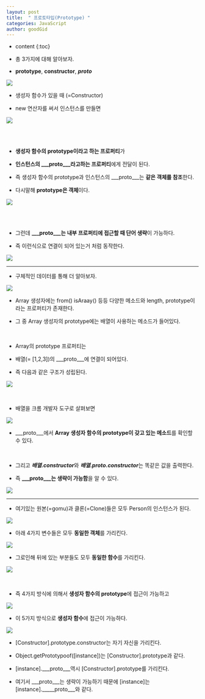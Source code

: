```yaml
---
layout: post
title:  " 프로토타입(Prototype) "
categories: JavaScript
author: goodGid
---
```

* content
{:toc}

* 총 3가지에 대해 알아보자.

* **prototype**, **constructor**, **___proto___**

![](/assets/img/javascript/js_prototype_1.png)













* 생성자 함수가 있을 때 (=Constructor)

* new 연산자를 써서 인스턴스를 만들면

![](/assets/img/javascript/js_prototype_2.png)

<br>

<br>

* **생성자 함수의 prototype이라고 하는 프로퍼티**가

* **인스턴스의 ___proto___라고하는 프로퍼티**에게 전달이 된다.

* 즉 생성자 함수의 prototype과 인스턴스의 ___proto___는 **같은 객체를 참조**한다.

* 다시말해 **prototype은 객체**이다.

![](/assets/img/javascript/js_prototype_3.png)

<br>

<br>

* 그런데 **___proto___는 내부 프로퍼티에 접근할 때 단어 생략**이 가능하다.

* 즉 이런식으로 연결이 되어 있는거 처럼 동작한다.

![](/assets/img/javascript/js_prototype_4.png)

---

* 구체적인 데이터를 통해 더 알아보자.

![](/assets/img/javascript/js_prototype_5.png)

* Array 생성자에는 from() isAraay() 등등 다양한 메소드와 length, prototype이라는 프로퍼티가 존재한다.

* 그 중 Array 생성자의 prototype에는 배열이 사용하는 메소드가 들어있다.

<br>

* Array의 prototype 프로퍼티는 

* 배열(= [1,2,3])의 ___proto___에 연결이 되어있다.

* 즉 다음과 같은 구조가 성립된다.

![](/assets/img/javascript/js_prototype_6.png)

<br>

* 배열을 크롬 개발자 도구로 살펴보면 

![](/assets/img/javascript/js_prototype_7.png)

* ___proto___에서 **Array 생성자 함수의 prototype이 갖고 있는 메소드**를 확인할 수 있다.

<br>

* 그리고 ***배열.constructor***와 ***배열._____proto_____.constructor***는 똑같은 값을 출력한다.

* 즉 **___proto___는 생략이 가능함**을 알 수 있다.

![](/assets/img/javascript/js_prototype_8.png)

---

* 여기있는 원본(=gomu)과 클론(=Clone)들은 모두 Person의 인스턴스가 된다.

![](/assets/img/javascript/js_prototype_9.png)

* 아래 4가지 변수들은 모두 **동일한 객체**를 가리킨다.

![](/assets/img/javascript/js_prototype_10.png)

* 그로인해 뒤에 있는 부분들도 모두 **동일한 함수**를 가리킨다.

![](/assets/img/javascript/js_prototype_11.png)

<br>

* 즉 4가지 방식에 의해서 **생성자 함수의 prototype**에 접근이 가능하고

![](/assets/img/javascript/js_prototype_12.png)

* 이 5가지 방식으로 **생성자 함수**에 접근이 가능하다.

![](/assets/img/javascript/js_prototype_13.png)

* [Constructor].prototype.constructor는 자기 자신을 가리킨다.

* Object.getPrototypoof([instance])는 [Constructor].prototype과 같다.

* [instance].___proto___역시 [Constructor].prototype를 가리킨다.

* 여기서 ___proto___는 생략이 가능하기 때문에 [instance]는 [instance]._____proto___와 같다.



